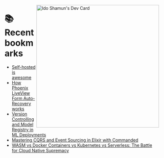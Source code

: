 <a href="https://app.daily.dev/idoshamun"><img src="https://api.daily.dev/devcards/v2/28849d86070e4c099c877ab6837c61f0.png?type=default&r=auy" align="right" width="400" alt="Ido Shamun's Dev Card"/></a>

# 📚 Recent bookmarks
<!-- BOOKMARKS:START -->
- [Self-hosted is awesome](https://app.daily.dev/posts/vCt2QYTUq?utm_source=rss&utm_medium=bookmarks&utm_campaign=28849d86070e4c099c877ab6837c61f0)
- [How Phoenix LiveView Form Auto-Recovery works](https://app.daily.dev/posts/DJyNY4NZe?utm_source=rss&utm_medium=bookmarks&utm_campaign=28849d86070e4c099c877ab6837c61f0)
- [Version Controlling and Model Registry in ML Deployments](https://app.daily.dev/posts/teUaVnVdH?utm_source=rss&utm_medium=bookmarks&utm_campaign=28849d86070e4c099c877ab6837c61f0)
- [Mastering CQRS and Event Sourcing in Elixir with Commanded](https://app.daily.dev/posts/LeBrE7oVm?utm_source=rss&utm_medium=bookmarks&utm_campaign=28849d86070e4c099c877ab6837c61f0)
- [WASM vs Docker Containers vs Kubernetes vs Serverless: The Battle for Cloud Native Supremacy](https://app.daily.dev/posts/HAp5UqzYz?utm_source=rss&utm_medium=bookmarks&utm_campaign=28849d86070e4c099c877ab6837c61f0)
<!-- BOOKMARKS:END -->
